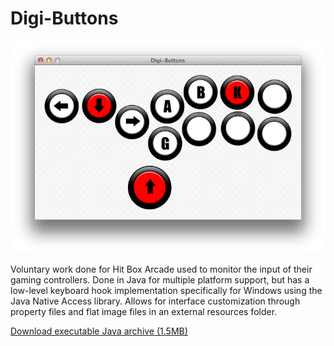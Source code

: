# Digi-Buttons

![Digi-Buttons in action](www/screenshot.png?raw=true)

Voluntary work done for Hit Box Arcade used to monitor the input of their
gaming controllers. Done in Java for multiple platform support, but has a
low-level keyboard hook implementation specifically for Windows using the Java
Native Access library. Allows for interface customization through property
files and flat image files in an external resources folder.

[Download executable Java archive (1.5MB)](http://hostr.co/klgiVo2wcSBs)
